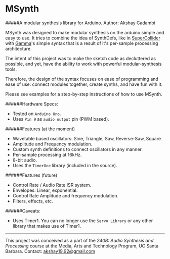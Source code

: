 MSynth
======
#####A modular synthesis library for Arduino. 
Author: Akshay Cadambi

MSynth was designed to make modular synthesis on the arduino simple and easy to use. It tries to combine the idea of SynthDefs, like in [SuperCollider](http://supercollider.sourceforge.net/) with [Gamma](http://mat.ucsb.edu/gamma/)'s simple syntax that is a result of it's per-sample processing architecture. 

The intent of this project was to make the sketch code as decluttered as possible, and yet, have the ability to work with powerful modular-synthesis tools. 

Therefore, the design of the syntax focuses on ease of programming and ease of use: connect modules together, create synths, and have fun with it. 

Please see examples for a step-by-step instructions of how to use MSynth. 

######Hardware Specs:
* Tested on `Arduino Uno`. 
* Uses `Pin 9` as `audio output` pin (PWM based).

######Features (at the moment)
* Wavetable based oscillators: Sine, Triangle, Saw, Reverse-Saw, Square
* Amplitude and Frequency modulation. 
* Custom synth definitions to connect oscillators in any manner. 
* Per-sample processing at 16kHz.
* 8-bit audio. 
* Uses the `TimerOne` library (included in the source). 

######Features (future)
* Control Rate / Audio Rate ISR system. 
* Envelopes: Linear, exponential. 
* Control Rate Amplitude and frequency modulation.
* Filters, effects, etc.

######Caveats:
* Uses Timer1. You can no longer use the `Servo Library` or any other library that makes use of Timer1.

------
This project was conceived as a part of the *240B: Audio Synthesis and Processing* course at the Media, Arts and Technology Program, UC Santa Barbara.
Contact: akshay19.92@gmail.com
